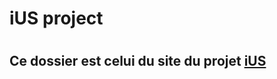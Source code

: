 <h1>iUS project<h1>
<h2>Ce dossier est celui du site du projet <a href="https://ius-project.herokuapp.com">iUS</a></h2>
